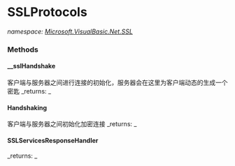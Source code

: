 ﻿
# SSLProtocols
_namespace: [Microsoft.VisualBasic.Net.SSL](N-Microsoft.VisualBasic.Net.SSL.md)_



### Methods

#### __sslHandshake
客户端与服务器之间进行连接的初始化，服务器会在这里为客户端动态的生成一个密匙
_returns: _
#### Handshaking
客户端与服务器之间初始化加密连接
_returns: _
#### SSLServicesResponseHandler

_returns: _



